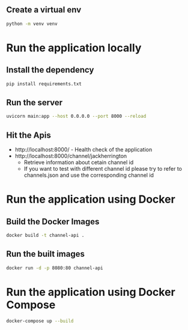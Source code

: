 ## Create a virtual env
```bash
python -m venv venv
``` 
# Run the application locally
## Install the dependency 
```bash
pip install requirements.txt
```

## Run the server
```bash
uvicorn main:app --host 0.0.0.0 --port 8000 --reload  
```

## Hit the Apis
- http://localhost:8000/ - Health check of the application
- http://localhost:8000/channel/jackherrington 
    - Retrieve information about cetain channel id
    - If you want to test with different channel id please try to refer to channels.json and use the corresponding channel id

# Run the application using Docker
## Build the Docker Images
```bash
docker build -t channel-api . 
```

## Run the built images
```bash
docker run -d -p 8080:80 channel-api  
```

# Run the application using Docker Compose
```bash
docker-compose up --build 
```